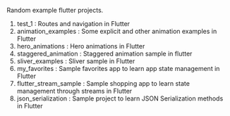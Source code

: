 Random example flutter projects.
1. test_1 : Routes and navigation in Flutter
2. animation_examples : Some explicit and other animation examples in Flutter
3. hero_animations : Hero animations in Flutter
4. staggered_animation : Staggered animation sample in flutter
5. sliver_examples : Sliver sample in Flutter
6. my_favorites : Sample favorites app to learn app state management in Flutter
7. flutter_stream_sample : Sample shopping app to learn state management through streams in Flutter
8. json_serialization : Sample project to learn JSON Serialization methods in Flutter